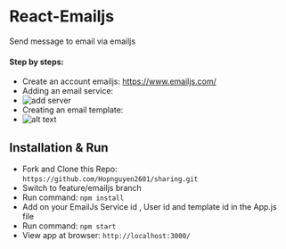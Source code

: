 # React-Emailjs

Send message to email via emailjs

#### Step by steps:

- Create an account emailjs: https://www.emailjs.com/
- Adding an email service:
- ![add server](https://drive.google.com/file/d/1CriMIwSzj6_d5-PPonheDIwU1tYMsZ2V/view?usp=sharing)
- Creating an email template:
- ![alt text](https://drive.google.com/file/d/1IF5qTTkAAc29ImHlyv_1JeyxAKGbx2ta/view?usp=sharing?raw=true)

## Installation & Run

- Fork and Clone this Repo: `https://github.com/Hopnguyen2601/sharing.git`
- Switch to feature/emailjs branch
- Run command: `npm install`
- Add on your EmailJs Service id , User id and template id in the App.js file
- Run command: `npm start`
- View app at browser: `http://localhost:3000/`
